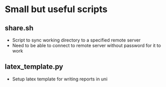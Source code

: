 # Small but useful scripts

## share.sh

- Script to sync working directory to a specified remote server
- Need to be able to connect to remote server without password for it to work

## latex_template.py

- Setup latex template for writing reports in uni
